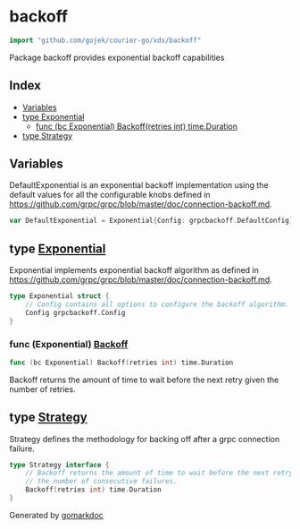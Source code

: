 <!-- Code generated by gomarkdoc. DO NOT EDIT -->

# backoff

```go
import "github.com/gojek/courier-go/xds/backoff"
```

Package backoff provides exponential backoff capabilities

## Index

- [Variables](#variables)
- [type Exponential](#Exponential)
  - [func \(bc Exponential\) Backoff\(retries int\) time.Duration](#Exponential.Backoff)
- [type Strategy](#Strategy)


## Variables

<a name="DefaultExponential"></a>DefaultExponential is an exponential backoff implementation using the default values for all the configurable knobs defined in https://github.com/grpc/grpc/blob/master/doc/connection-backoff.md.

```go
var DefaultExponential = Exponential{Config: grpcbackoff.DefaultConfig}
```

<a name="Exponential"></a>
## type [Exponential](https://github.com/gojek/courier-go/blob/main/xds/backoff/backoff.go#L27-L30)

Exponential implements exponential backoff algorithm as defined in https://github.com/grpc/grpc/blob/master/doc/connection-backoff.md.

```go
type Exponential struct {
    // Config contains all options to configure the backoff algorithm.
    Config grpcbackoff.Config
}
```

<a name="Exponential.Backoff"></a>
### func \(Exponential\) [Backoff](https://github.com/gojek/courier-go/blob/main/xds/backoff/backoff.go#L34)

```go
func (bc Exponential) Backoff(retries int) time.Duration
```

Backoff returns the amount of time to wait before the next retry given the number of retries.

<a name="Strategy"></a>
## type [Strategy](https://github.com/gojek/courier-go/blob/main/xds/backoff/backoff.go#L12-L16)

Strategy defines the methodology for backing off after a grpc connection failure.

```go
type Strategy interface {
    // Backoff returns the amount of time to wait before the next retry given
    // the number of consecutive failures.
    Backoff(retries int) time.Duration
}
```

Generated by [gomarkdoc](https://github.com/ajatprabha/gomarkdoc)
